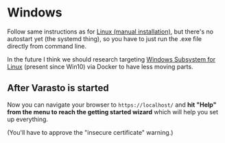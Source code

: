 Windows
=======

Follow same instructions as for [Linux (manual installation)](linux-manual.md), but
there's no autostart yet (the systemd thing), so you have to just run the .exe file
directly from command line.

In the future I think we should research targeting
[Windows Subsystem for Linux](https://en.wikipedia.org/wiki/Windows_Subsystem_for_Linux)
(present since Win10) via Docker to have less moving parts.


After Varasto is started
------------------------

Now you can navigate your browser to `https://localhost/` and **hit "Help" from the menu
to reach the getting started wizard** which will help you set up everything.

(You'll have to approve the "insecure certificate" warning.)

